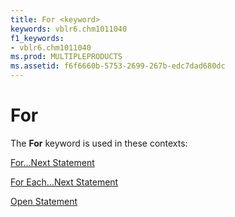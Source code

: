```yaml
---
title: For <keyword>
keywords: vblr6.chm1011040
f1_keywords:
- vblr6.chm1011040
ms.prod: MULTIPLEPRODUCTS
ms.assetid: f6f6660b-5753-2699-267b-edc7dad680dc
---
```



# For <keyword>

The  **For** keyword is used in these contexts:

[For...Next Statement](fornext-statement.md)

[For Each...Next Statement](for-eachnext-statement.md)

[Open Statement](open-statement.md)

